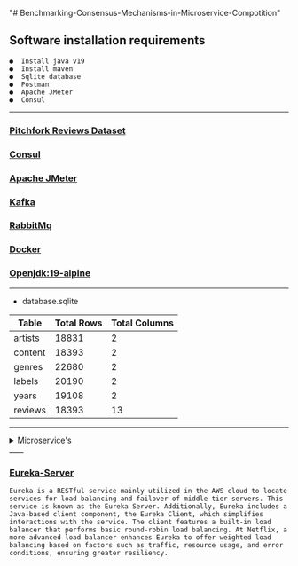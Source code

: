 "# Benchmarking-Consensus-Mechanisms-in-Microservice-Compotition" 

## Software installation requirements
    ●  Install java v19
    ●  Install maven
    ●  Sqlite database
    ●  Postman
    ●  Apache JMeter
    ●  Consul

------
### [Pitchfork Reviews Dataset](https://www.kaggle.com/nolanbconaway/pitchfork-data/data)

### [Consul](https://developer.hashicorp.com/consul)

### [Apache JMeter](https://jmeter.apache.org/download_jmeter.cgi)

### [Kafka](https://kafka.apache.org/)

### [RabbitMq](https://www.rabbitmq.com/docs/download)

### [Docker](https://docs.docker.com/engine/install/)

### [Openjdk:19-alpine](https://hub.docker.com/layers/library/openjdk/19-alpine/images/sha256-32c1827093cd3070442939f5a60e611496e8632b02e8e5687ed328f0a23b2159)

------

- database.sqlite

| Table    | Total Rows | Total Columns |
|----------|------------|---------------|
| artists  | 18831      | 2             |
| content  | 18393      | 2             |
| genres   | 22680      | 2             |
| labels   | 20190      | 2             |
| years    | 19108      | 2             |
| reviews  | 18393      | 13            |


____
<details>
<summary>Microservice's</summary>

    ●  YearsService
    ●  ReviewsService
    ●  LabelsService
    ●  GenresService
    ●  ContentService
    ●  ArtistsService

```
   puts "YearsMicroservice"
```
</details>
____


### [Eureka-Server](https://github.com/Netflix/eureka/wiki/Eureka-at-a-glance)
```
Eureka is a RESTful service mainly utilized in the AWS cloud to locate services for load balancing and failover of middle-tier servers. This service is known as the Eureka Server. Additionally, Eureka includes a Java-based client component, the Eureka Client, which simplifies interactions with the service. The client features a built-in load balancer that performs basic round-robin load balancing. At Netflix, a more advanced load balancer enhances Eureka to offer weighted load balancing based on factors such as traffic, resource usage, and error conditions, ensuring greater resiliency.
```